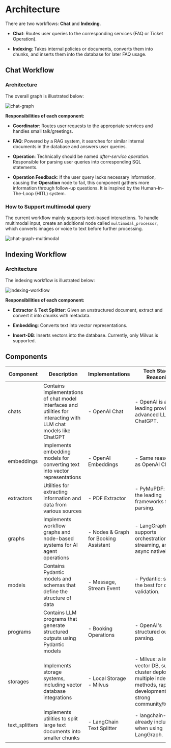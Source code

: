 # Architecture

There are two workflows: **Chat** and **Indexing**.

- **Chat**: Routes user queries to the corresponding services (FAQ or Ticket Operation).

- **Indexing**: Takes internal policies or documents, converts them into chunks, and inserts them into the database for later FAQ usage.

## Chat Workflow

### Architecture

The overall graph is illustrated below:

![chat-graph](./assets/graph.png)

**Responsibilities of each component:**

- **Coordinator**: Routes user requests to the appropriate services and handles small talk/greetings.

- **FAQ**: Powered by a RAG system, it searches for similar internal documents in the database and answers user queries.

- **Operation**: Technically should be named *after-service operation*. Responsible for parsing user queries into corresponding SQL statements.

- **Operation Feedback**: If the user query lacks necessary information, causing the **Operation** node to fail, this component gathers more information through follow-up questions. It is inspired by the Human-In-The-Loop (HITL) system.

### How to Support multimodal query

The current workflow mainly supports text-based interactions.
To handle multimodal input, create an additional node called `multimodal_processor`, which converts images or voice to text before further processing.

![chat-graph-multimodal](./assets/multimodal-graph.png)

## Indexing Workflow

### Architecture

The indexing workflow is illustrated below:

![indexing-workflow](./assets/indexing.png)

**Responsibilities of each component:**

- **Extractor** & **Text Splitter**: Given an unstructured document, extract and convert it into chunks with metadata.

- **Embedding**: Converts text into vector representations.

- **Insert-DB**: Inserts vectors into the database. Currently, only Milvus is supported.

## Components

| Component      | Description                                                                 | Implementations                    | Tech Stack & Reasoning |
|----------------|-----------------------------------------------------------------------------|------------------------------------|-------------------------|
| chats          | Contains implementations of chat model interfaces and utilities for interacting with LLM chat models like ChatGPT | - OpenAI Chat                      | - OpenAI is a leading provider of advanced LLMs like ChatGPT. |
| embeddings     | Implements embedding models for converting text into vector representations | - OpenAI Embeddings                | - Same reasoning as OpenAI Chat. |
| extractors     | Utilities for extracting information and data from various sources           | - PDF Extractor                    | - PyMuPDF: one of the leading frameworks for PDF parsing. |
| graphs         | Implements workflow graphs and node-based systems for AI agent operations   | - Nodes & Graph for Booking Assistant | - LangGraph: supports orchestration, streaming, and async natively. |
| models         | Contains Pydantic models and schemas that define the structure of data       | - Message, Stream Event            | - Pydantic: simply the best for data validation. |
| programs       | Contains LLM programs that generate structured outputs using Pydantic models | - Booking Operations               | - OpenAI's structured output parsing. |
| storages       | Implements storage systems, including vector database integrations           | - Local Storage<br>- Milvus        | - Milvus: a leading vector DB, supports cluster deployment, multiple indexing methods, rapid development, and strong community/tutorials. |
| text_splitters | Implements utilities to split large text documents into smaller chunks       | - LangChain Text Splitter          | - langchain-core is already included when using LangGraph. |
